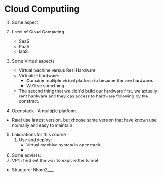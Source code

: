# Cloud Computiing
1. Some aspect
2. Level of Cloud Computing
    - SaaS
    - PaaS
    - IaaS
3. Some Virtual aspects
    - Virtual machine versus Real Hardware
    - Virtualize hardware:
        - Combine multiple virtual platform to become the one hardware.
        - We'll se something
    - The second thing that we didn'd build our hardware first, we actually rent hardware and they can access to hardware following by the constract.

4. Openstack - A multiple platform.
- Rarel use lastest version, but choose some version that have known use normally and easy to maintain


5. Laborations for this course
    1. Use and deploy: 
        - Virtual machine system in openstack
        -
6. Some advises: 
7. VPN; find out the way to explore the tunnel
- Structure: Nhom2___